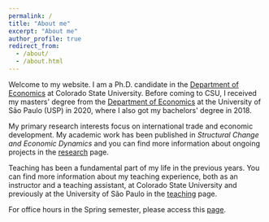 ```yaml
---
permalink: /
title: "About me"
excerpt: "About me"
author_profile: true
redirect_from: 
  - /about/
  - /about.html
---
```


<!-- Google tag (gtag.js) -->
<script async src="https://www.googletagmanager.com/gtag/js?id=G-ETZN97YVKW"></script>
<script>
  window.dataLayer = window.dataLayer || [];
  function gtag(){dataLayer.push(arguments);}
  gtag('js', new Date());

  gtag('config', 'G-ETZN97YVKW');
</script>
<script>google-site-verification=bKEzMH2xFq-SywbK9y8bpG7WNI66nh2GeDoxAJ80Oho</script>

Welcome to my website. I am a Ph.D. candidate in the [Department of Economics](https://economics.colostate.edu/) at Colorado State University. Before coming to CSU, I received my masters' degree from the [Department of Economics](https://www.fea.usp.br/economia) at the University of São Paulo (USP) in 2020, where I also got my bachelors' degree in 2018. 

My primary research interests focus on international trade and economic development. My academic work has been published in
*Structural Change and Economic Dynamics* and you can find more information about ongoing projects in the [research](research) page.

Teaching has been a fundamental part of my life in the previous years. You can find more information about my teaching experience, both as an instructor and a teaching assistant, at Colorado State University and previously at the University of São Paulo in the [teaching](teaching) page.

For office hours in the Spring semester, please access this [page](https://cal.com/vcicero).
